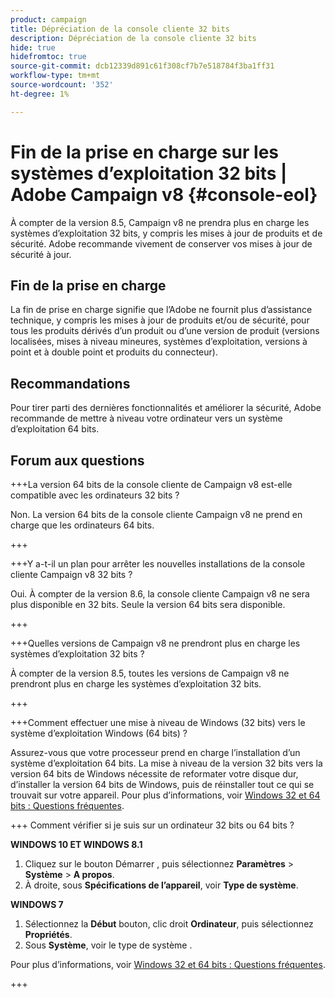```yaml
---
product: campaign
title: Dépréciation de la console cliente 32 bits
description: Dépréciation de la console cliente 32 bits
hide: true
hidefromtoc: true
source-git-commit: dcb12339d891c61f308cf7b7e518784f3ba1ff31
workflow-type: tm+mt
source-wordcount: '352'
ht-degree: 1%

---
```


# Fin de la prise en charge sur les systèmes d’exploitation 32 bits | Adobe Campaign v8 {#console-eol}

<!--
The 32-bit version of Campaign v8 Client Console will be deprecated in 8.5 release. Starting 8.6, the Client Console will only be available in 64-bits.
-->

À compter de la version 8.5, Campaign v8 ne prendra plus en charge les systèmes d’exploitation 32 bits, y compris les mises à jour de produits et de sécurité. Adobe recommande vivement de conserver vos mises à jour de sécurité à jour.

## Fin de la prise en charge

La fin de prise en charge signifie que l’Adobe ne fournit plus d’assistance technique, y compris les mises à jour de produits et/ou de sécurité, pour tous les produits dérivés d’un produit ou d’une version de produit (versions localisées, mises à niveau mineures, systèmes d’exploitation, versions à point et à double point et produits du connecteur).

## Recommandations

Pour tirer parti des dernières fonctionnalités et améliorer la sécurité, Adobe recommande de mettre à niveau votre ordinateur vers un système d’exploitation 64 bits.

## Forum aux questions

+++La version 64 bits de la console cliente de Campaign v8 est-elle compatible avec les ordinateurs 32 bits ?

Non. La version 64 bits de la console cliente Campaign v8 ne prend en charge que les ordinateurs 64 bits.

+++

+++Y a-t-il un plan pour arrêter les nouvelles installations de la console cliente Campaign v8 32 bits ?

Oui. À compter de la version 8.6, la console cliente Campaign v8 ne sera plus disponible en 32 bits. Seule la version 64 bits sera disponible.

+++

+++Quelles versions de Campaign v8 ne prendront plus en charge les systèmes d’exploitation 32 bits ?

À compter de la version 8.5, toutes les versions de Campaign v8 ne prendront plus en charge les systèmes d’exploitation 32 bits.

+++

+++Comment effectuer une mise à niveau de Windows (32 bits) vers le système d’exploitation Windows (64 bits) ?

Assurez-vous que votre processeur prend en charge l’installation d’un système d’exploitation 64 bits. La mise à niveau de la version 32 bits vers la version 64 bits de Windows nécessite de reformater votre disque dur, d’installer la version 64 bits de Windows, puis de réinstaller tout ce qui se trouvait sur votre appareil. Pour plus d’informations, voir [Windows 32 et 64 bits : Questions fréquentes](https://support.microsoft.com/en-us/windows/32-bit-and-64-bit-windows-frequently-asked-questions-c6ca9541-8dce-4d48-0415-94a3faa2e13d).

+++ Comment vérifier si je suis sur un ordinateur 32 bits ou 64 bits ?

**WINDOWS 10 ET WINDOWS 8.1**

1. Cliquez sur le bouton Démarrer , puis sélectionnez **Paramètres** > **Système** > **A propos**.
1. À droite, sous **Spécifications de l’appareil**, voir **Type de système**.

**WINDOWS 7**
1. Sélectionnez la **Début** bouton, clic droit **Ordinateur**, puis sélectionnez **Propriétés**.
1. Sous **Système**, voir le type de système .

Pour plus d’informations, voir [Windows 32 et 64 bits : Questions fréquentes](https://support.microsoft.com/en-us/windows/32-bit-and-64-bit-windows-frequently-asked-questions-c6ca9541-8dce-4d48-0415-94a3faa2e13d).

+++